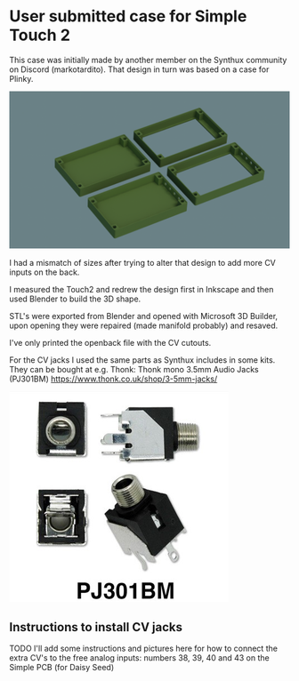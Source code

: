 # User submitted case for Simple Touch 2
This case was initially made by another member on the Synthux community on Discord (markotardito). That design in turn was based on a case for Plinky.

![Open and Closed versions of the Simple Touch case](Synthux_SimpleTouch2_case_jonwtr.png)

I had a mismatch of sizes after trying to alter that design to add more CV inputs on the back. 

I measured the Touch2 and redrew the design first in Inkscape and then used Blender to build the 3D shape. 

STL's were exported from Blender and opened with Microsoft 3D Builder, upon opening they were repaired (made manifold probably) and resaved.

I've only printed the openback file with the CV cutouts.

For the CV jacks I used the same parts as Synthux includes in some kits. They can be bought at e.g. Thonk: Thonk mono 3.5mm Audio Jacks (PJ301BM) https://www.thonk.co.uk/shop/3-5mm-jacks/

![mono 3.5mm audio jack PJ301BM](thonk_mono_PJ301BM.jpg)

## Instructions to install CV jacks

TODO
I'll add some instructions and pictures here for how to connect the extra CV's to the free analog inputs: numbers 38, 39, 40 and 43 on the Simple PCB (for Daisy Seed)
